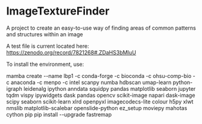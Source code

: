# ImageTextureFinder
A project to create an easy-to-use way of finding areas of common patterns and structures within an image

A test file is current located here:
https://zenodo.org/record/7821268#.ZDaHS3bMIuU

To install the environment, use:

mamba create --name  lbp1 -c conda-forge -c bioconda -c ohsu-comp-bio -c anaconda -c menpo -c intel scanpy numba hdbscan umap-learn python-igraph leidenalg ipython anndata squidpy pandas matplotlib seaborn jupyter tqdm vispy ipywidgets dask pandas opencv scikit-image napari dask-image scipy seaborn scikit-learn xlrd openpyxl imagecodecs-lite colour h5py xlwt nmslib matplotlib-scalebar openslide-python ez_setup moviepy mahotas cython pip
pip install --upgrade fastremap
